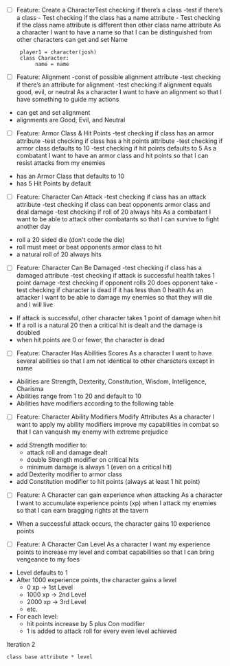 - [ ] Feature: Create a CharacterTest checking if there’s a class
		-test if there’s a class
        - Test checking if the class has a name attribute
        - Test checking if the class name attribute is different then other class name attribute
As a character I want to have a name so that I can be distinguished from other characters
       can get and set Name

	   player1 = character(josh)
       class Character:
            name = name
	



- [ ] Feature: Alignment
		-const of possible alignment attribute
  		-test checking if there’s an attribute for alignment
  		-test checking if alignment equals good, evil, or neutral
As a character I want to have an alignment so that I have something to guide my actions
* can get and set alignment
* alignments are Good, Evil, and Neutral
	


- [ ] Feature: Armor Class & Hit Points
		-test checking if class has an armor attribute
		-test checking if class has a hit points attribute
		-test checking if armor class defaults to 10
		-test checking if hit points defaults to 5
As a combatant I want to have an armor class and hit points so that I can resist attacks from my enemies
* has an Armor Class that defaults to 10
* has 5 Hit Points by default





- [ ] Feature: Character Can Attack
		-test checking if class has an attack attribute
		-test checking if class can beat opponents armor class and deal damage
		-test checking if roll of 20 always hits
As a combatant I want to be able to attack other combatants so that I can survive to fight another day
* roll a 20 sided die (don't code the die)
* roll must meet or beat opponents armor class to hit
* a natural roll of 20 always hits



- [ ] Feature: Character Can Be Damaged
		-test checking if class has a damaged attribute
		-test checking if attack is successful health takes 1 point damage
		-test checking if opponent rolls 20 does opponent take 
		-test checking if character is dead if it has less than 0 health
As an attacker I want to be able to damage my enemies so that they will die and I will live
* If attack is successful, other character takes 1 point of damage when hit
* If a roll is a natural 20 then a critical hit is dealt and the damage is doubled
* when hit points are 0 or fewer, the character is dead




- [ ] Feature: Character Has Abilities Scores
As a character I want to have several abilities so that I am not identical to other characters except in name
* Abilities are Strength, Dexterity, Constitution, Wisdom, Intelligence, Charisma
* Abilities range from 1 to 20 and default to 10
* Abilities have modifiers according to the following table
- [ ] Feature: Character Ability Modifiers Modify Attributes
As a character I want to apply my ability modifiers improve my capabilities in combat so that I can vanquish my enemy with extreme prejudice
* add Strength modifier to:
    * attack roll and damage dealt
    * double Strength modifier on critical hits
    * minimum damage is always 1 (even on a critical hit)
* add Dexterity modifier to armor class
* add Constitution modifier to hit points (always at least 1 hit point)

- [ ] Feature: A Character can gain experience when attacking
As a character I want to accumulate experience points (xp) when I attack my enemies so that I can earn bragging rights at the tavern
* When a successful attack occurs, the character gains 10 experience points

- [ ] Feature: A Character Can Level
As a character I want my experience points to increase my level and combat capabilities so that I can bring vengeance to my foes
* Level defaults to 1
* After 1000 experience points, the character gains a level
    * 0 xp -> 1st Level
    * 1000 xp -> 2nd Level
    * 2000 xp -> 3rd Level
    * etc.
* For each level:
    * hit points increase by 5 plus Con modifier
    * 1 is added to attack roll for every even level achieved


Iteration 2

	class base attribute * level